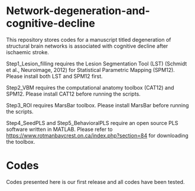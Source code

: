 # Network-degeneration-and-cognitive-decline
This repository stores codes for a manuscript titled degeneration of structural brain networks is associated with cognitive decline after ischaemic stroke.

Step1_Lesion_filling requires the Lesion Segmentation Tool (LST) (Schmidt et al., Neuroimage, 2012) for Statistical Parametric Mapping (SPM12). Please install both LST and SPM12 first.

Step2_VBM requires the computational anatomy toolbox (CAT12) and SPM12. Please install CAT12 before running the scripts.

Step3_ROI requires MarsBar toolbox. Please install MarsBar before running the scripts.

Step4_SeedPLS and Step5_BehavioralPLS require an open source PLS software written in MATLAB. Please refer to https://www.rotmanbaycrest.on.ca/index.php?section=84 for downloading the toolbox.

# Codes
Codes presented here is our first release and all codes have been tested.
